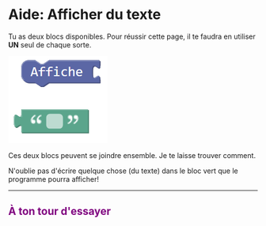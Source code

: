 # Aide: Afficher du texte

Tu as deux blocs disponibles. Pour réussir cette page, il te faudra en utiliser **UN** seul de chaque sorte.

![Blocs découverte p5][decouverte_blocs_p5]

Ces deux blocs peuvent se joindre ensemble. Je te laisse trouver comment.

N'oublie pas d'écrire quelque chose (du texte) dans le bloc vert que le programme pourra afficher!

***

## <span style="color: #800080">À ton tour d'essayer</span>

[decouverte_blocs_p5]: img/decouverte_blocs_p5.png

